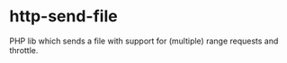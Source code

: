 # http-send-file
PHP lib which sends a file with support for (multiple) range requests and throttle.
